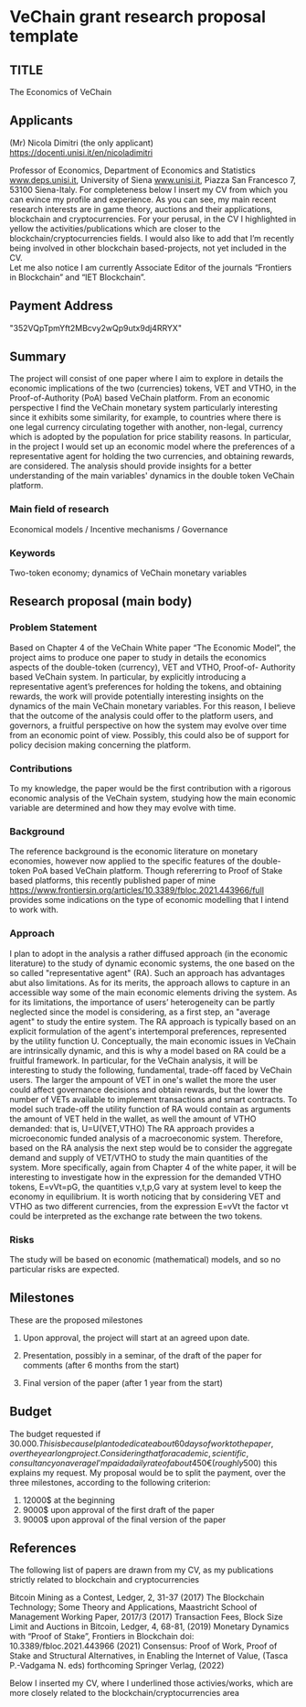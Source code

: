 # VeChain grant research proposal template

## TITLE
   The Economics of VeChain

## Applicants
(Mr) Nicola Dimitri (the only applicant)  https://docenti.unisi.it/en/nicoladimitri

Professor of Economics, Department of Economics and Statistics www.deps.unisi.it, University of Siena www.unisi.it, Piazza San Francesco 7, 53100 Siena-Italy. For completeness below I insert my CV from which you can evince my profile and experience. As you can see, my main recent research interests are in game theory, auctions and their applications, blockchain and cryptocurrencies. For your perusal, in the CV I highlighted in yellow the activities/publications which are closer to the blockchain/cryptocurrencies fields. I would also like to add that I’m recently being involved in other blockchain based-projects, not yet included in the CV.  
Let me also notice I am currently Associate Editor of the journals “Frontiers in Blockchain” and “IET Blockchain”.  

## Payment Address

"352VQpTpmYft2MBcvy2wQp9utx9dj4RRYX"

## Summary

The project will consist of one paper where I aim to explore in details the economic implications of the two (currencies) tokens, VET and VTHO, in the Proof-of-Authority (PoA) based VeChain platform. From an economic perspective I find the VeChain monetary system particularly interesting since it exhibits some similarity, for example, to countries where there is one legal currency circulating together with another, non-legal, currency which is adopted by the population for price stability reasons. In particular, in the project I would set up an economic model where the preferences of a representative agent for holding the two currencies, and obtaining rewards, are considered. The analysis should provide insights for a better understanding of the main variables' dynamics in the double token VeChain platform.       

### Main field of research

Economical models / Incentive mechanisms / Governance

### Keywords

Two-token economy; dynamics of VeChain monetary variables

## Research proposal (main body)


### Problem Statement


Based on  Chapter 4 of the VeChain White paper “The Economic Model”, the project aims to produce one paper to study in details the economics aspects of the double-token (currency), VET and VTHO, Proof-of- Authority based VeChain system. In particular, by explicitly introducing a representative agent’s preferences for holding the tokens, and obtaining rewards, the work will provide potentially interesting insights on the dynamics of the main VeChain monetary variables. For this reason, I believe that the outcome of the analysis could offer to the platform users, and governors, a fruitful perspective on how the system may evolve over time from an economic point of view. Possibly, this could also be of support for policy decision making concerning the platform.  

### Contributions

To my knowledge, the paper would be the first contribution with a rigorous economic analysis of the VeChain system, studying how the main economic variable are determined and how they may evolve with time.   

### Background


The reference background is the economic literature on monetary economies, however now applied to the specific features of the double-token PoA based VeChain platform. Though refererring to Proof of Stake based platforms, this recently published paper of mine https://www.frontiersin.org/articles/10.3389/fbloc.2021.443966/full provides some indications on the type of economic modelling that I intend to work with.       


### Approach


I plan to adopt in the analysis a rather diffused approach (in the economic literature) to the study of dynamic economic systems, the one based on the so called  "representative agent" (RA). Such an approach has advantages abut also limitations. As for its merits, the approach allows to capture in an accessible way some of the main economic elements driving the system. As for its limitations, the importance of users’ heterogeneity can be partly neglected since the model is considering, as a first step, an "average agent" to study the entire system. The RA approach is typically based on an explicit formulation of the agent's intertemporal preferences, represented by the utility function U. Conceptually, the main economic issues in VeChain are intrinsically dynamic, and this is why a model based on RA could be a fruitful framework. In particular, for the VeChain analysis, it will be interesting to study the following, fundamental, trade-off faced by VeChain users. The larger the ampount of VET in one's wallet the more the user could affect governance decisions and obtain rewards, but the lower the number of VETs available to implement transactions and smart contracts. To model such trade-off the utility function of RA would contain as arguments the amount of VET held in the wallet, as well the amount of VTHO demanded: that is, U=U(VET,VTHO)   The RA approach provides a microeconomic funded analysis of a macroeconomic system. Therefore, based on the RA analysis the next step would be to consider the aggregate demand and supply of VET/VTHO to study the main quantities of the system. More specifically, again from Chapter 4 of the white paper, it will be interesting to investigate how in the expression for the demanded VTHO tokens, E=vVt=pG, the quantities v,t,p,G vary at system level to keep the economy in equilibrium. It is worth noticing that by considering VET and VTHO as two different currencies, from the expression E=vVt the factor vt could be interpreted as the exchange rate between the two tokens.             
   

### Risks

The study will be based on economic (mathematical) models, and so no particular risks are expected. 

## Milestones

These are the proposed milestones

1)	Upon approval, the project will start at an agreed upon date.

2)	Presentation, possibly in a seminar, of the draft of the paper for comments (after 6 months from the start) 

3)	Final version of the paper (after 1 year from the start)


## Budget


The budget requested if 30.000$. This is because I plan to dedicate about 60 days of work to the paper, over the year long project. Considering that for academic, scientific, consultancy on average I’m paid a daily rate of about 450€ (roughly 500$) this explains my request.
My proposal would be to split the payment, over the three milestones, according to the following criterion:
1)	12000$ at the beginning
2)	9000$ upon approval of the first draft of the paper
3)	9000$ upon approval of the final version of the paper

## References

The following list of papers are drawn from my CV, as my publications strictly related to blockchain and cryptocurrencies

Bitcoin Mining as a Contest, Ledger, 2, 31-37 (2017) 
The Blockchain Technology; Some Theory and Applications, Maastricht School of Management Working Paper, 2017/3 (2017) 
Transaction Fees, Block Size Limit and Auctions in Bitcoin, Ledger, 4, 68-81, (2019) 
Monetary Dynamics with “Proof of Stake”, Frontiers in Blockchain doi: 10.3389/fbloc.2021.443966 (2021)
Consensus: Proof of Work, Proof of Stake and Structural Alternatives, in Enabling the Internet of Value, (Tasca P.-Vadgama N. eds) forthcoming Springer Verlag, (2022)

Below I inserted my CV, where I underlined those activies/works, which are more closely related to the blockchain/cryptocurrencies area 
